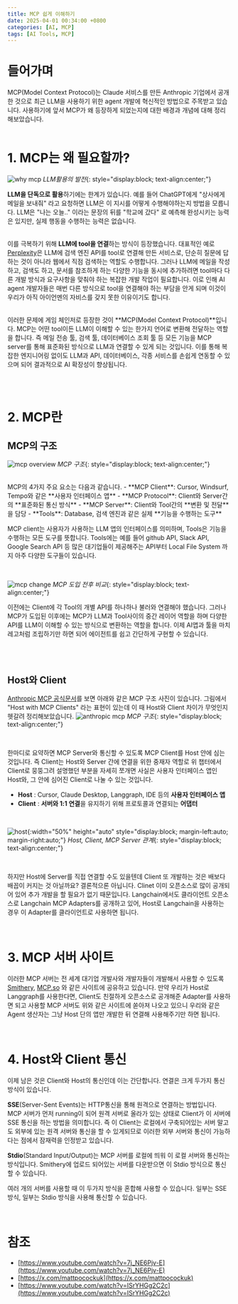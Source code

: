 ```yaml
---
title: MCP 쉽게 이해하기
date: 2025-04-01 00:34:00 +0800
categories: [AI, MCP]
tags: [AI Tools, MCP]
---
```


# **들어가며**
MCP(Model Context Protocol)는 Claude 서비스를 만든 Anthropic 기업에서 공개한 것으로 최근 LLM을 사용하기 위한 agent 개발에 혁신적인 방법으로 주목받고 있습니다. 사용하기에 앞서 MCP가 왜 등장하게 되었는지에 대한 배경과 개념에 대해 정리해보았습니다. 
<br>
<br>

# **1. MCP는 왜 필요할까?**


![why mcp](/assets/img/posts/2025-04-01-MCP/why%20mcp.png)
*LLM활용의 발전*{: style="display:block; text-align:center;"}

**LLM을 단독으로 활용**하기에는 한계가 있습니다. 예를 들어 ChatGPT에게 "상사에게 메일을 보내줘" 라고 요청하면 LLM은 이 지시를 어떻게 수행해야하는지 방법을 모릅니다. LLM은 "나는 오늘.." 이라는 문장의 뒤를 "학교에 갔다" 로 예측해 완성시키는 능력은 있지만, 실제 행동을 수행하는 능력은 없습니다.
<br>
<br>

이를 극복하기 위해 **LLM에 tool을 연결**하는 방식이 등장했습니다. 대표적인 예로 [Perplexity](https://www.perplexity.ai/)은 LLM에 검색 엔진 API를 tool로 연결해 만든 서비스로, 단순히 질문에 답하는 것이 아니라 웹에서 직점 검색하는 역할도 수행합니다. 그러나 LLM에 메일을 작성 하고, 검색도 하고, 문서를 참조하게 하는 다양한 기능을 동시에 추가하려면 tool마다 다른 개발 방식과 요구사항을 맞춰야 하는 복잡한 개발 작업이 필요합니다. 이로 인해 AI agent 개발자들은 매번 다른 방식으로 tool을 연결해야 하는 부담을 안게 되며 이것이 우리가 아직 아이언멘의 자비스를 갖지 못한 이유이기도 합니다.
<br>
<br>

이러한 문제에 게임 체인저로 등장한 것이 **MCP(Model Context Protocol)**입니다. MCP는 어떤 tool이든 LLM이 이해할 수 있는 한가지 언어로 변환해 전달하는 역할을 합니다. 즉 메일 전송 툴, 검색 툴, 데이터베이스 조회 툴 등 모든 기능을 MCP server를 통해 표준화된 방식으로 LLM과 연결할 수 있게 되는 것입니다. 이를 통해 복잡한 엔지니어링 없이도 LLM과 API, 데이터베이스, 각종 서비스를 손쉽게 연동할 수 있으며 되어 결과적으로 AI 확장성이 향상됩니다.

<br>
<br>


# **2. MCP란**
## **MCP의 구조**

![mcp overview](https://raw.githubusercontent.com/yeeunlee01/yeeunlee01.github.io/main/uploads/mcp%20oveview.png)
*MCP 구조*{: style="display:block; text-align:center;"}
<!-- ![mcp overview](/assets/img/posts/2025-04-01-MCP/mcp%20oveview.png)
*MCP Overview*{: style="display:block; text-align:center;"} -->

<br>
MCP의 4가지 주요 요소는 다음과 같습니다.
- **MCP Client**: Cursor, Windsurf, Tempo와 같은 **사용자 인터페이스 앱**
- **MCP Protocol**: Client와 Server간의 **표준화된 통신 방식**
- **MCP Server**: Client와 Tool간의 **변환 및 전달**을 담당
- **Tools**: Database, 검색 엔진과 같은 실제 **기능을 수행하는 도구**

MCP client는 사용자가 사용하는 LLM 앱의 인터페이스를 의미하며, Tools은 기능을 수행하는 모든 도구를 뜻합니다. Tools에는 예를 들어 github API, Slack API, Google Search API 등 많은 대기업들이 제공해주는 API부터 Local File System 까지 아주 다양한 도구들이 있습니다.  

<br>

![mcp change](/assets/img/posts/2025-04-01-MCP/mcp%20change.png)
*MCP 도입 전후 비교*{: style="display:block; text-align:center;"}

이전에는 Client에 각 Tool의 개별 API를 하나하나 불러와 연결해야 했습니다. 그러나 MCP가 도입된 이후에는 MCP가 LLM과 Tool사이의 중간 레이어 역할을 하며 다양한 API를 LLM이 이해할 수 있는 방식으로 변환하는 역할을 합니다.
이제 AI앱과 툴을 마치 레고처럼 조립하기만 하면 되어 에이전트를 쉽고 간단하게 구현할 수 있습니다.

<br>
<br>



## **Host와 Client**
[Anthropic MCP 공식문서](https://modelcontextprotocol.io/introduction)를 보면 아래와 같은 MCP 구조 사진이 있습니다. 그림에서 "Host with MCP Clients" 라는 표현이 있는데 이 때 Host와 Client 차이가 무엇인지 헷갈려 정리해보았습니다.
![anthropic mcp](/assets/img/posts/2025-04-01-MCP/mcp.png)
*MCP 구조*{: style="display:block; text-align:center;"}

<br>

한마디로 요약하면 MCP Server와 통신할 수 있도록 MCP Client를 Host 안에 심는 것입니다. 즉 Client는 Host와 Server 간에 연결을 위한 중재자 역할로 위 챕터에서 Client로 뭉뚱그려 설명했던 부분을 자세히 쪼개면 사실은 사용자 인터페이스 앱인 Host와, 그 안에 심어진 Client로 나눌 수 있는 것입니다. 

- **Host** : Cursor, Claude Desktop, Langgraph, IDE 등의 **사용자 인터페이스 앱**
- **Client** : **서버와 1:1 연결**을 유지하기 위해 프로토콜과 연결되는 **어댑터**

<br>


![host](/assets/img/posts/2025-04-01-MCP/host.png){:width="50%" height="auto" style="display:block; margin-left:auto; margin-right:auto;"}
*Host, Client, MCP Server 관계*{: style="display:block; text-align:center;"}

<br>

하지만 Host에 Server를 직접 연결할 수도 있을텐데 Client 또 개발하는 것은 배보다 배꼽이 커지는 것 아닐까요? 결론적으론 아닙니다. Clinet 이미 오픈소스로 많이 공개되어 있어 추가 개발을 할 필요가 없기 때문입니다. Langchain에서도 클라이언트 오픈소스로 Langchain MCP Adapters를 공개하고 있어, Host로 Langchain을 사용하는 경우 이 Adapter를 클라이언트로 사용하면 됩니다.  

<br>

# **3. MCP 서버 사이트**

이러한 MCP 서버는 전 세계 대기업 개발사와 개발자들이 개발해서 사용할 수 있도록 [Smithery](https://smithery.ai/), [MCP.so](https://mcp.so/) 와 같은 사이트에 공유하고 있습니다.
만약 우리가 Host로 Langgraph를 사용한다면, Client도 친절하게 오픈소스로 공개해준 Adapter를 사용하면 되고 사용할 MCP 서버도 위와 같은 사이트에 쏟아져 나오고 있으니 우리와 같은 Agent 생산자는 그냥 Host 단의 앱만 개발한 뒤
연결해 사용해주기만 하면 됩니다.


<br>

# **4. Host와 Client 통신**
이제 남은 것은 Client와 Host의 통신인데 이는 간단합니다.
연결은 크게 두가지 통신 방식이 있습니다.

**SSE**(Server-Sent Events)는 HTTP통신을 통해 원격으로 연결하는 방법입니다. MCP 서버가 먼저 running이 되어 원격 서버로 올라가 있는 상태로 Client가 이 서버에 SSE 통신을 하는 방법을 의미합니다.
즉 이 Client는 로컬에서 구축되어있는 서버 말고도 외부에 있는 원격 서버와 통신을 할 수 있게되므로 이러한 외부 서버와 통신이 가능하다는 점에서 잠재력을 인정받고 있습니다.

**Stdio**(Standard Input/Output)는 MCP 서버를 로컬에 띄워 이 로컬 서버와 통신하는 방식입니다. Smithery에 업로드 되어있는 서버를 다운받으면 이 Stdio 방식으로 통신할 수 있습니다.

여러 개의 서버를 사용할 때 이 두가지 방식을 혼합해 사용할 수 있습니다. 일부는 SSE 방식, 일부는 Stdio 방식을 사용해 통신할 수 있습니다.


<br>

# **참조**
- [https://www.youtube.com/watch?v=7j_NE6Pjv-E](https://www.youtube.com/watch?v=7j_NE6Pjv-E)
- [https://x.com/mattpocockuk](https://x.com/mattpocockuk)
- [https://www.youtube.com/watch?v=ISrYHGg2C2c](https://www.youtube.com/watch?v=ISrYHGg2C2c)

